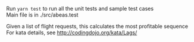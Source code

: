 Run `yarn test` to run all the unit tests and sample test cases  
Main file is in ./src/abeas.test

Given a list of flight requests, this calculates the most profitable sequence  
For kata details, see http://codingdojo.org/kata/Lags/
